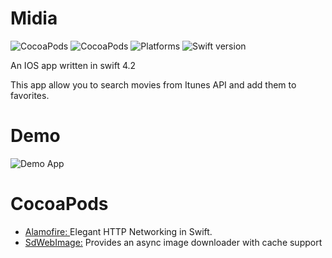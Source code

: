 # Midia
![CocoaPods](https://img.shields.io/badge/SdWebImage-4.4.6-brightgreen.svg)
![CocoaPods](https://img.shields.io/badge/Alamofire-4.8.1-red.svg)
![Platforms](https://img.shields.io/badge/platform-Ios-lightgrey.svg)
![Swift version](https://img.shields.io/badge/swift-4.2-orange.svg)

An IOS app written in swift 4.2

This app allow you to search movies from Itunes API and add them to favorites.

# Demo      

![Demo App](https://github.com/magnoscg/Midia/blob/master/images/Midia.gif)

# CocoaPods

- [Alamofire: ](https://github.com/Alamofire/Alamofire)Elegant HTTP Networking in Swift. 
- [SdWebImage:](https://github.com/SDWebImage/SDWebImage) Provides an async image downloader with cache support


